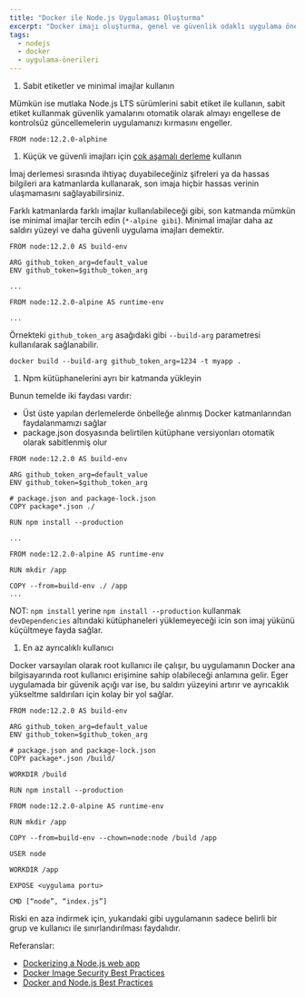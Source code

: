 ```yaml
---
title: "Docker ile Node.js Uygulaması Oluşturma"
excerpt: "Docker imajı oluşturma, genel ve güvenlik odaklı uygulama önerileri"
tags: 
  - nodejs
  - docker
  - uygulama-önerileri
---
```


1. Sabit etiketler ve minimal imajlar kullanın

Mümkün ise mutlaka Node.js LTS sürümlerini sabit etiket ile kullanın, sabit etiket kullanmak güvenlik yamalarını otomatik olarak almayı engellese de kontrolsüz güncellemelerin uygulamanızı kırmasını engeller.

```text
FROM node:12.2.0-alphine
```

1. Küçük ve güvenli imajları için [çok aşamalı derleme](https://docs.docker.com/develop/develop-images/multistage-build/) kullanın

İmaj derlemesi sırasında ihtiyaç duyabileceğiniz şifreleri ya da hassas bilgileri ara katmanlarda kullanarak, son imaja hiçbir hassas verinin ulaşmamasını sağlayabilirsiniz.

Farklı katmanlarda farklı imajlar kullanılabileceği gibi, son katmanda mümkün ise minimal imajlar tercih edin (`*-alpine gibi`). Minimal imajlar daha az saldırı yüzeyi ve daha güvenli uygulama imajları demektir.

```text
FROM node:12.2.0 AS build-env

ARG github_token_arg=default_value
ENV github_token=$github_token_arg

...

FROM node:12.2.0-alpine AS runtime-env

...
```

Örnekteki `github_token_arg` asağıdaki gibi `--build-arg` parametresi kullanılarak sağlanabilir.

```text
docker build --build-arg github_token_arg=1234 -t myapp .
```

1. Npm kütüphanelerini ayrı bir katmanda yükleyin

Bunun temelde iki faydası vardır:

- Üst üste yapılan derlemelerde önbelleğe alınmış Docker katmanlarından faydalanmamızı sağlar
- package.json dosyasında belirtilen kütüphane versiyonları otomatik olarak sabitlenmiş olur

```text
FROM node:12.2.0 AS build-env

ARG github_token_arg=default_value
ENV github_token=$github_token_arg

# package.json and package-lock.json
COPY package*.json ./

RUN npm install --production

...

FROM node:12.2.0-alpine AS runtime-env

RUN mkdir /app

COPY --from=build-env ./ /app
...
```

NOT: `npm install` yerine `npm install --production` kullanmak `devDependencies` altındaki kütüphaneleri yüklemeyeceği icin son imaj yükünü küçültmeye fayda sağlar.

1. En az ayrıcalıklı kullanıcı

Docker varsayılan olarak root kullanıcı ile çalışır, bu uygulamanın Docker ana bilgisayarında root kullanıcı erişimine sahip olabileceği anlamına gelir. Eger uygulamada bir güvenik açığı var ise, bu saldırı yüzeyini artırır ve ayrıcaklık yükseltme saldırıları için kolay bir yol sağlar.

```text
FROM node:12.2.0 AS build-env

ARG github_token_arg=default_value
ENV github_token=$github_token_arg

# package.json and package-lock.json
COPY package*.json /build/

WORKDIR /build

RUN npm install --production

FROM node:12.2.0-alpine AS runtime-env

RUN mkdir /app

COPY --from=build-env --chown=node:node /build /app

USER node

WORKDIR /app

EXPOSE <uygulama portu>

CMD [“node”, “index.js”]
```

Riski en aza indirmek için, yukarıdaki gibi uygulamanın sadece belirli bir grup ve kullanıcı ile sınırlandırılması faydalıdır.

Referanslar:

- [Dockerizing a Node.js web app](https://nodejs.org/en/docs/guides/nodejs-docker-webapp/)
- [Docker Image Security Best Practices](https://snyk.io/blog/10-docker-image-security-best-practices/)
- [Docker and Node.js Best Practices](https://github.com/nodejs/docker-node/blob/master/docs/BestPractices.md)

